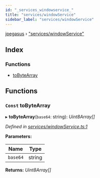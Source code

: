 ```yaml
---
id: "_services_windowservice_"
title: "services/windowService"
sidebar_label: "services/windowService"
---
```


[jpegasus](../index.md) › ["services/windowService"](_services_windowservice_.md)

## Index

### Functions

* [toByteArray](_services_windowservice_.md#const-tobytearray)

## Functions

### `Const` toByteArray

▸ **toByteArray**(`base64`: string): *Uint8Array[]*

*Defined in [services/windowService.ts:1](https://github.com/TonyBrobston/jpegasus/blob/5eb4219/src/services/windowService.ts#L1)*

**Parameters:**

Name | Type |
------ | ------ |
`base64` | string |

**Returns:** *Uint8Array[]*
